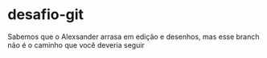 desafio-git
========

Sabemos que o Alexsander arrasa em edição e desenhos, mas esse branch não é o caminho que você deveria seguir
